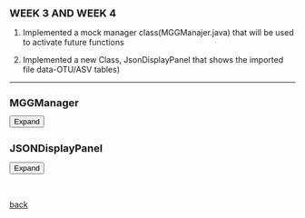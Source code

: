 ## WEEK 3 AND WEEK 4



 1. Implemented a mock manager class(MGGManajer.java) that will be used to activate future functions 

 2. Implemented a new Class, JsonDisplayPanel that shows the imported file data-OTU/ASV tables)

 * * *

<html>
<head>
  <style>
	  h1 {
      font-size: 18px;  /* Adjust the font size for h1 as needed */
    }
    h2 {
      font-size: 18px;  /* Adjust the font size for h2 as needed */
    }
   .panel {
      display: none;
      background-color: #f1f1f1;
      padding: 10px;
      margin-top: 10px;
      font-size: 10px; /* Increase the font size as needed */
      width: 800px; /* Increase the width as needed */
    }
  </style>
</head>
<body>
  <h1>MGGManager</h1>
  <button onclick="MGGManager()">Expand</button>
  <div class="panel" id="MGGManager">
    <pre>
	    
			 /**
			 * The MGGManager class is responsible for managing the state of the MGG application.
			 * It provides methods to store and retrieve data, execute tasks, and register services for the tasks and taskfactories to use instead of cyactivator
			 * 
			 */
		
		
		
			public class MGGManager implements SessionAboutToBeSavedListener, SessionLoadedListener {
			
			
			public final static String APP_NAME = "be.kuleuven.mgG";
			public final static String SERVER_RESPONSE_FILE = "Response.json";
			
			
			final CommandExecutorTaskFactory commandExecutorTaskFactory;
			final SynchronousTaskManager<?> synchronousTaskManager;
			final TaskManager<?,?> dialogTaskManager;
			
			
			final TaskManager taskManager;
			final SynchronousTaskManager syncTaskManager;
			
			final CyServiceRegistrar cyRegistrar; 
			
			final AvailableCommands availableCommands;
			final CommandExecutorTaskFactory ceTaskFactory;
			
			private MGGCytoPanel cytoPanel = null;
			
			  private CyNetwork newNetwork = null;
			
			private JSONObject jsonObject;
			private JSONObject serverResponse;
				
			//private Icon MGGicon;
		
			
			 /**
		     * Constructor for the MGGManager class.
		     * This constructor initializes the MGGManager with a CyServiceRegistrar, which is used to access Cytoscape services.
		     * It also registers the MGGManager as a listener for session events, specifically when a session is about to be saved and when a session is loaded.
		     *
		     * @param cyRegistrar The CyServiceRegistrar used to access Cytoscape services.
		     */
			
			public MGGManager(final CyServiceRegistrar cyRegistrar) {
				 // Store the CyServiceRegistrar
				this.cyRegistrar = cyRegistrar;
				
				 // Get Cytoscape services
				this.taskManager = cyRegistrar.getService(TaskManager.class);
				this.availableCommands = cyRegistrar.getService(AvailableCommands.class);
				this.ceTaskFactory = cyRegistrar.getService(CommandExecutorTaskFactory.class);
				this.syncTaskManager = cyRegistrar.getService(SynchronousTaskManager.class);
				
				// Register this manager as a listener for session events
				cyRegistrar.registerService(this, SessionAboutToBeSavedListener.class, new Properties());
				cyRegistrar.registerService(this, SessionLoadedListener.class, new Properties());
				
				synchronousTaskManager = cyRegistrar.getService(SynchronousTaskManager.class);
				commandExecutorTaskFactory = cyRegistrar.getService(CommandExecutorTaskFactory.class);
				dialogTaskManager = cyRegistrar.getService(TaskManager.class);
				//MGGicon = new ImageIcon(getClass().getResource("/images/scNetViz.png"));
							
			}
			
		
			 /**
		     * Sets the JSONArray object.
		     * This method is used to store a JSONArray object which can be used later.
		     *
		     * @param jsonArray The JSONArray object to be stored.
		     */
		    public void setJsonObject(JSONObject jsonObject) {
		        this.jsonObject = jsonObject;
		    }
		
		    /**
		     * Gets the stored JSONArray object.
		     * This method is used to retrieve the stored JSONArray object.
		     *
		     * @return The stored JSONArray object.
		     */
		    public JSONObject getJsonObject() {
		        return jsonObject;
		    }
			
		   
		    /**
		     * Sets the server response.
		     * This method is used to store the server response which can be used later.
		     * 
		     * @param jsonResponse The server response in the form of a JSONObject.
		     */
		    public void setServerResponse(JSONObject jsonResponse) {
		        this.serverResponse = jsonResponse;
		    }
			
		
		    /**
		     * Gets the stored server response.
		     * This method is used to retrieve the stored server response.
		     *
		     * @return The stored server response in the form of a JSONObject.
		     */
		    public JSONObject getServerResponse() {
		        return this.serverResponse;
		    }
			
		  	
		    
		    public void setCytoPanel(MGGCytoPanel panel) {
		  		this.cytoPanel = panel;
		  	}
		      
		    public CyNetwork getCurrentNetwork() {
				CyNetwork network = cyRegistrar.getService(CyApplicationManager.class).getCurrentNetwork();
		    if (network != null) return network;
		    return newNetwork;
			}
		
		    
		    
		    public void executeCommand(String namespace, String command, 
		            Map<String, Object> args, TaskObserver observer) {
			TaskIterator ti = commandExecutorTaskFactory.createTaskIterator(namespace, command, args, observer);
			execute(ti, true);
			}
		    
		    public void execute(TaskIterator iterator, boolean synchronous) {
				if (synchronous) {
					synchronousTaskManager.execute(iterator);
				} else {
					dialogTaskManager.execute(iterator);
				}
			}
		    
		    public CyNetworkView getCurrentNetworkView() {
				return cyRegistrar.getService(CyApplicationManager.class).getCurrentNetworkView();
			}
		    
		    /**
		     * Executes a set of tasks.
		     * This method is used to execute a set of tasks using the task manager.
		     * The tasks are executed in the order they are added to the TaskIterator.
		     *
		     * @param tasks The TaskIterator containing the tasks to be executed.
		     */
		    
		    public void executeTasks(TaskIterator tasks) {
		        taskManager.execute(tasks);
		    } 
		
		    
		
					    /**
					     * Retrieves a service of the specified class.
					     * This method is used to get a service registered in the Cytoscape environment.
					     *
					     * @param serviceClass The class of the service to be retrieved.
					     * @return The service of the specified class.
					     */
		    
		    			public <S> S getService(Class<S> serviceClass) { 
		    				return cyRegistrar.getService(serviceClass); 
		    				
		    			}
		    		  
					    /**
					     * Retrieves a service of the specified class and filter.
					     * This method is used to get a service registered in the Cytoscape environment that matches a specific filter.
					     *
					     * @param serviceClass The class of the service to be retrieved.
					     * @param filter The filter to match the service against.
					     * @return The service of the specified class and filter.
					     */
		    
		    		  public <S> S getService(Class<S> serviceClass, String filter) { return
		    		  cyRegistrar.getService(serviceClass, filter); }
		    		  
		    		  
		    		  /**
		    		     * Registers a service in the Cytoscape environment.
		    		     * This method is used to register a service in the Cytoscape environment with the specified properties.
		    		     *
		    		     * @param service The service to be registered.
		    		     * @param serviceClass The class of the service to be registered.
		    		     * @param props The properties of the service to be registered.
		    		     */
		    		  
		    		  public void registerService(Object service, Class<?> serviceClass, Properties
		    		  props) { cyRegistrar.registerService(service, serviceClass, props); }
		    		  
		    		  
		    		  /**
		    		     * Unregisters a service from the Cytoscape environment.
		    		     * This method is used to unregister a service from the Cytoscape environment.
		    		     *
		    		     * @param service The service to be unregistered.
		    		     * @param serviceClass The class of the service to be unregistered.
		    		     */
		    		  
		    		  public void unregisterService(Object service, Class<?> serviceClass) {
		    		  cyRegistrar.unregisterService(service, serviceClass); }
		
		    
		    	/**
		    	 * Handles the SessionLoadedEvent.
		    	 * This method is called when a session is loaded in Cytoscape.
		    	 * It checks if there are any files related to the MGG application in the session and loads them if they exist.
		    	 *
		    	 * @param e The SessionLoadedEvent.
		    	*/
			
		    	@Override
		    		  // See if we have data in the session, and load it if we do
		    		public void handleEvent(SessionLoadedEvent e) {
					System.out.println("SessionLoaded");
					
					Map<String,List<File>> appFiles = e.getLoadedSession().getAppFileListMap();
					if (!appFiles.containsKey(APP_NAME)) {
						System.out.println("Don't see "+APP_NAME+"!");
						return;
					}
		
					List<File> mggFiles = appFiles.get(APP_NAME);
					Map<String, File> fileMap = new HashMap<>();
					for (File f: mggFiles) {
						System.out.println("File map has file: "+f.getName());
						fileMap.put(f.getName(),f);
					}
		
					if (!fileMap.containsKey(SERVER_RESPONSE_FILE)) {
						System.out.println("Don't see "+SERVER_RESPONSE_FILE+"!");
						return;
					}	
		    	}
		    	
		    	 /**
		         * Handles the SessionAboutToBeSavedEvent.
		         * This method is called when a session is about to be saved in Cytoscape.
		         * It saves the server response to a file and adds it to the session.
		         *
		         * @param e The SessionAboutToBeSavedEvent.
		         */
		    	
			@Override
			public void handleEvent(SessionAboutToBeSavedEvent e) {
				String tmpDir = System.getProperty("java.io.tmpdir");
			    File jsonFile = new File(tmpDir, SERVER_RESPONSE_FILE);
		
			    try {
			        FileOutputStream fos = new FileOutputStream(jsonFile);
			        OutputStreamWriter osw = new OutputStreamWriter(fos, "utf-8");
			        BufferedWriter writer = new BufferedWriter(osw);
		
			        writer.write(serverResponse.toJSONString());
			        writer.close();
			        osw.close();
			        fos.close();
		
			        List<File> files = new ArrayList<File>();
			        files.add(jsonFile);
		
			        try {
			            e.addAppFiles(APP_NAME, files);
			        } catch (Exception add) {
			            add.printStackTrace();
			        }
			    } catch (Exception jsonException) {
			        jsonException.printStackTrace();
			    }
				
			}
		    
		    	
   </pre>
  </div>


  <h2>JSONDisplayPanel</h2>
  <button onclick="JSONDisplayPanel()">Expand</button>
  <div class="panel" id="JSONDisplayPanel">
    <pre>

     
 	public class JSONDisplayPanel extends JPanel  {
   		 private JTable table;
    		final MGGManager manager;
 
    	public JSONDisplayPanel(final MGGManager manager,JSONObject jsonObject) {
        	super(new BorderLayout());
        
        
	        // Extract the JSONArray from the JSONObject
	        JSONArray jsonArray = (JSONArray) jsonObject.get("data");
	        
	        createTable(jsonArray);
	        
	        JScrollPane scrollPane = new JScrollPane(table);
	      
	        this.manager = manager;
		
	        // Set the scroll bar policies
	        scrollPane.setVerticalScrollBarPolicy(JScrollPane.VERTICAL_SCROLLBAR_AS_NEEDED);
	        scrollPane.setHorizontalScrollBarPolicy(JScrollPane.HORIZONTAL_SCROLLBAR_NEVER);
	        
	        // Set the preferred size of the scroll pane
	        scrollPane.setPreferredSize(new Dimension(800, 600));
	        
	        // Add the scroll pane to the center of the JSONDisplayPanel
	        add(scrollPane, BorderLayout.CENTER);
	        
	        
	        // Add the button that will execute the SendDataToServerTask when clicked
	        JButton sendButton = new JButton("Get Annotated Network ");
	        sendButton.addActionListener(new ActionListener() {  
	            public void actionPerformed(ActionEvent e) {
	              
	            	 TaskIterator taskIterator = new SendDataToServerTaskFactory(jsonObject, manager).createTaskIterator();
	                 manager.executeTasks(taskIterator);
	            }
	
	        
	    });
	     // Set button appearance
	        sendButton.setForeground(Color.BLACK); // Set the text color of the button
	        sendButton.setFont(sendButton.getFont().deriveFont(Font.BOLD, 14f)); // Set the font style and size of the button text
	        sendButton.setBackground(new Color(144, 238, 144)); // Set the background color of the button
	        sendButton.setFocusPainted(false); // Remove the focus border around the button
	        sendButton.setBorder(BorderFactory.createEmptyBorder(5, 10, 5, 10)); // Add padding to the button
	
	        // Create a rounded border for the button
	        int borderRadius = 20;
	        int borderThickness = 2;
	        sendButton.setBorder(BorderFactory.createCompoundBorder(
	                BorderFactory.createLineBorder(Color.WHITE, borderThickness),
	                BorderFactory.createEmptyBorder(borderRadius, borderRadius, borderRadius, borderRadius)));
	
	        // Add hover effect for the button
	        sendButton.addMouseListener(new java.awt.event.MouseAdapter() {
	            public void mouseEntered(java.awt.event.MouseEvent evt) {
	                sendButton.setBackground(Color.GREEN); // Set the background color when mouse enters the button
	            }
	
	            public void mouseExited(java.awt.event.MouseEvent evt) {
	                sendButton.setBackground(new Color(144, 238, 144)); // Set the background color when mouse exits the button
	            }
	        });
	        
	        // Add the button to the JSONDisplayPanel
	        add(sendButton, BorderLayout.NORTH);
	    
	    }
	    
	    private void createTable(JSONArray jsonArray) {
	        DefaultTableModel tableModel = new DefaultTableModel();
	        table = new JTable(tableModel);
	
	        // Set the column names
	        JSONArray headers = (JSONArray) jsonArray.get(0);
	        for (Object header : headers) {
	            tableModel.addColumn(header.toString());
	        }
	
	        // Add the data to the table model
	        for (int i = 1; i < jsonArray.size(); i++) {
	            JSONArray row = (JSONArray) jsonArray.get(i);
	            Object[] rowData = new Object[row.size()];
	            for (int j = 0; j < row.size(); j++) {
	                rowData[j] = row.get(j);
	            }
	            tableModel.addRow(rowData);
	        }
	    }
		
	}

 
   </pre>
  </div>

  <script>
    function MGGManager() {
      var panel = document.getElementById("MGGManager");
      if (panel.style.display === "none") {
        panel.style.display = "block";
      } else {
        panel.style.display = "none";
      }
    }
    
    function JSONDisplayPanel() {
      var panel = document.getElementById("JSONDisplayPanel");
      if (panel.style.display === "none") {
        panel.style.display = "block";
      } else {
        panel.style.display = "none";
      }
    }
	  
  </script>
</body>
</html>

	
	
<br> <!-- Add an empty line -->



[back](./)
